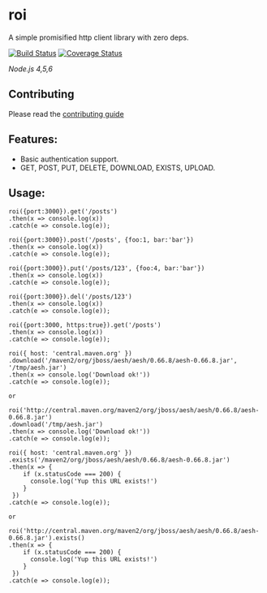 # roi

A simple promisified http client library with zero deps.

[![Build Status](https://travis-ci.org/bucharest-gold/roi.svg?branch=master)](https://travis-ci.org/bucharest-gold/roi)
[![Coverage Status](https://coveralls.io/repos/github/bucharest-gold/roi/badge.svg?branch=master)](https://coveralls.io/github/bucharest-gold/roi?branch=master)

_Node.js 4,5,6_

## Contributing

Please read the [contributing guide](./CONTRIBUTING.md)

## Features:

* Basic authentication support.
* GET, POST, PUT, DELETE, DOWNLOAD, EXISTS, UPLOAD.

## Usage:
    roi({port:3000}).get('/posts')
    .then(x => console.log(x))
    .catch(e => console.log(e));

    roi({port:3000}).post('/posts', {foo:1, bar:'bar'})
    .then(x => console.log(x))
    .catch(e => console.log(e));

    roi({port:3000}).put('/posts/123', {foo:4, bar:'bar'})
    .then(x => console.log(x))
    .catch(e => console.log(e));

    roi({port:3000}).del('/posts/123')
    .then(x => console.log(x))
    .catch(e => console.log(e));

    roi({port:3000, https:true}).get('/posts')
    .then(x => console.log(x))
    .catch(e => console.log(e));

    roi({ host: 'central.maven.org' })
    .download('/maven2/org/jboss/aesh/aesh/0.66.8/aesh-0.66.8.jar', '/tmp/aesh.jar')
    .then(x => console.log('Download ok!'))
    .catch(e => console.log(e));

    or

    roi('http://central.maven.org/maven2/org/jboss/aesh/aesh/0.66.8/aesh-0.66.8.jar')
    .download('/tmp/aesh.jar')
    .then(x => console.log('Download ok!'))
    .catch(e => console.log(e));

    roi({ host: 'central.maven.org' })
    .exists('/maven2/org/jboss/aesh/aesh/0.66.8/aesh-0.66.8.jar')
    .then(x => {
        if (x.statusCode === 200) {
          console.log('Yup this URL exists!')
        }
     })
    .catch(e => console.log(e));

    or

    roi('http://central.maven.org/maven2/org/jboss/aesh/aesh/0.66.8/aesh-0.66.8.jar').exists()
    .then(x => {
        if (x.statusCode === 200) {
          console.log('Yup this URL exists!')
        }
     })
    .catch(e => console.log(e));
